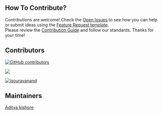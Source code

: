 ## How To Contribute?

Contributions are welcome! Check the [Open Issues](https://github.com/Adityakishore0/ScrollX-UI/issues) to see how you can help or submit ideas using the [Feature Request template](https://github.com/Adityakishore0/ScrollX-UI/issues/new?template=2-feature-request.yml).</br>
Please review the [Contribution Guide](https://github.com/Adityakishore0/ScrollX-UI/blob/main/CONTRIBUTING.md) and follow our standards. Thanks for your time!

## Contributors    
[![GitHub contributors](https://img.shields.io/github/contributors/Adityakishore0/ScrollX-UI)](https://github.com/Adityakishore0/ScrollX-UI/graphs/contributors)    
  
<a href="https://github.com/Adityakishore0/ScrollX-UI/graphs/contributors">  
  <img src="https://contrib.rocks/image?repo=Adityakishore0/ScrollX-UI&nocache=1" />  
</a>  
  
[![isouravanand](https://github.com/isouravanand.png?size=66)](https://github.com/Adityakishore0/ScrollX-UI/graphs/contributors)
  
## Maintainers

[Aditya kishore](https://github.com/Adityakishore0)
